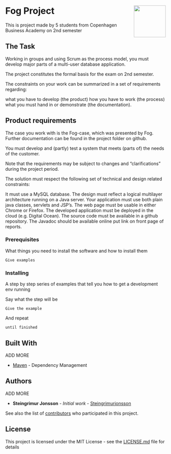 # Fog Project <img align="right" width="100" height="100" src="http://shop.johannesfog.dk/gfx/foglogok.png">
This is project made by 5 students from Copenhagen Business Academy on 2nd semester 

## The Task

Working in groups and using Scrum as the process model, you must develop major parts of a multi-user database application.

The project constitutes the formal basis for the exam on 2nd semester.

The constraints on your work can be summarized in a set of requirements regarding:

what you have to develop (the product)
how you have to work (the process)
what you must hand in or demonstrate (the documentation).

## Product requirements

The case you work with is the Fog-case, which was presented by Fog. Further documentation can be found in the project folder on github.

You must develop and (partly) test a system that meets (parts of) the needs of the customer.

Note that the requirements may be subject to changes and “clarifications” during the project period.

The solution must respect the following set of technical and design related constraints:

It must use a MySQL database.
The design must reflect a logical multilayer architecture running on a Java server.
Your application must use both plain java classes, servlets and JSP’s.
The web page must be usable in either Chrome or Firefox.
The developed application must be deployed in the cloud (e.g. Digital Ocean).
The source code must be available in a github repository.
The Javadoc should be available online put link on front page of reports.

### Prerequisites

What things you need to install the software and how to install them

```
Give examples
```

### Installing

A step by step series of examples that tell you how to get a development env running

Say what the step will be

```
Give the example
```

And repeat

```
until finished
```

## Built With
ADD MORE
* [Maven](https://maven.apache.org/) - Dependency Management

## Authors
ADD MORE
* **Steingrimur Jonsson** - *Initial work* - [Steingrimurjonsson](https://github.com/Steingrimurjonsson)

See also the list of [contributors](https://github.com/Steingrimurjonsson/FogProjekt/contributors) who participated in this project.

## License

This project is licensed under the MIT License - see the [LICENSE.md](LICENSE.md) file for details
